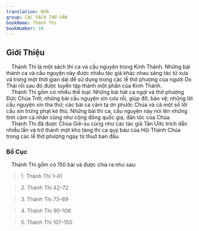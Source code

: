 ```yaml
---
translation: NVB
group: CÁC SÁCH THƠ-VĂN
bookName: Thánh Thi 
bookNumber: 19
---
```


<div class="title"><h2>Giới Thiệu </h2></div> Thánh Thi là một sách thi ca và cầu nguyện trong Kinh Thánh. Những bài thánh ca và cầu nguyện này được nhiều tác giả khác nhau sáng tác từ xưa và trong một thời gian dài để sử dụng trong các lễ thờ phượng của người Do Thái rồi sau đó được tuyển tập thành một phần của Kinh Thánh. <br/> Thánh Thi gồm có nhiều thể loại: Những bài hát ca ngợi và thờ phượng Đức Chúa Trời; những bài cầu nguyện xin cứu rỗi, giúp đỡ, bảo vệ; những lời cầu nguyện xin tha thứ; các bài ca cảm tạ ơn phước Chúa và cả một số lời cầu xin trừng phạt kẻ thù. Những bài thi ca, cầu nguyện này nói lên những tình cảm cá nhân cũng như cộng đồng quốc gia, dân tộc của Chúa. <br/> Thánh Thi đã được Chúa Giê-su cũng như các tác giả Tân Ước trích dẫn nhiều lần và trở thành một kho tàng thi ca quý báu của Hội Thánh Chúa trong các lễ thờ phượng ngay từ thuở ban đầu. <br/><div class="title"><h3>Bố Cục </h3></div> Thánh Thi gồm có 150 bài và được chia ra như sau: <br/><blockquote>1. Thánh Thi 1–41</blockquote><blockquote>2. Thánh Thi 42–72</blockquote><blockquote>3. Thánh Thi 73–89</blockquote><blockquote>4. Thánh Thi 90–106</blockquote><blockquote>5. Thánh Thi 107–150</blockquote>
